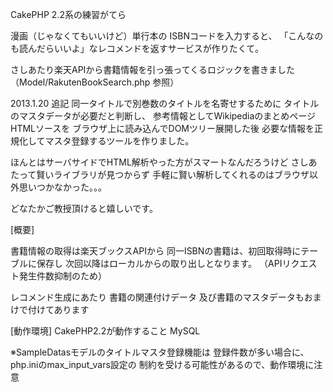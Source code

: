 CakePHP 2.2系の練習がてら

漫画（じゃなくてもいいけど）単行本の
ISBNコードを入力すると、
「こんなのも読んだらいいよ」なレコメンドを返すサービスが作りたくて。

さしあたり楽天APIから書籍情報を引っ張ってくるロジックを書きました
（Model/RakutenBookSearch.php 参照）

2013.1.20 追記
同一タイトルで別巻数のタイトルを名寄せするために
タイトルのマスタデータが必要だと判断し、
参考情報としてWikipediaのまとめページHTMLソースを
ブラウザ上に読み込んでDOMツリー展開した後
必要な情報を正規化してマスタ登録するツールを作りました。

ほんとはサーバサイドでHTML解析やった方がスマートなんだろうけど
さしあたって賢いライブラリが見つからず
手軽に賢い解析してくれるのはブラウザ以外思いつかなかった。。。

どなたかご教授頂けると嬉しいです。


[概要]

書籍情報の取得は楽天ブックスAPIから
同一ISBNの書籍は、初回取得時にテーブルに保存し
次回以降はローカルからの取り出しとなります。
（APIリクエスト発生件数抑制のため）

レコメンド生成にあたり
書籍の関連付けデータ
及び書籍のマスタデータもおまけで付けてあります


[動作環境]
CakePHP2.2が動作すること
MySQL

※SampleDatasモデルのタイトルマスタ登録機能は
登録件数が多い場合に、php.iniのmax_input_vars設定の
制約を受ける可能性があるので、動作環境に注意

